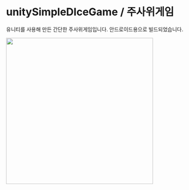 # unitySimpleDIceGame / 주사위게임

유니티를 사용해 만든 간단한 주사위게임입니다. 
안드로이드용으로 빌드되었습니다.

<img src = "https://user-images.githubusercontent.com/55430857/102615824-e55f2c00-4179-11eb-9f9d-1a3f16c738c5.png" width="400px">

